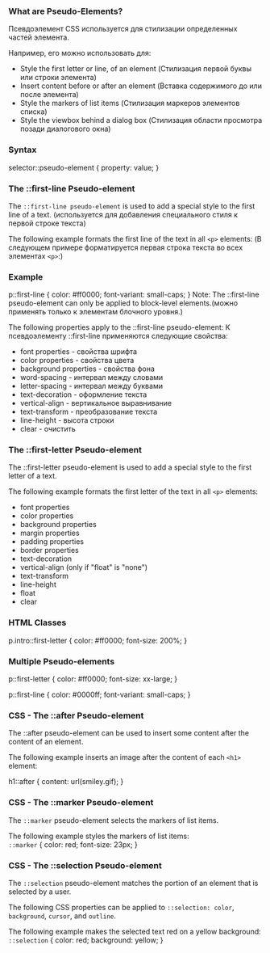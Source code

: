 ### What are Pseudo-Elements?

Псевдоэлемент CSS используется для стилизации определенных частей элемента.

Например, его можно использовать для:

- Style the first letter or line, of an element (Стилизация первой буквы или строки элемента)
- Insert content before or after an element (Вставка содержимого до или после элемента)
- Style the markers of list items (Стилизация маркеров элементов списка)
- Style the viewbox behind a dialog box (Стилизация области просмотра позади диалогового окна)

### Syntax
selector::pseudo-element {
  property: value;
}

### The ::first-line Pseudo-element
The `::first-line pseudo-element` is used to add a special style to the first line of a text. (используется для добавления специального стиля к первой строке текста)

The following example formats the first line of the text in all  `<p>` elements: (В следующем примере форматируется первая строка текста во всех элементах `<p>`:)
### Example
p::first-line {
  color: #ff0000;
  font-variant: small-caps;
}
Note: The ::first-line pseudo-element can only be applied to block-level elements.(можно применять только к элементам блочного уровня.)

The following properties apply to the ::first-line pseudo-element:
К псевдоэлементу ::first-line применяются следующие свойства:

- font properties - свойства шрифта
- color properties - свойства цвета
- background properties - свойства фона
- word-spacing - интервал между словами
- letter-spacing - интервал между буквами
- text-decoration - оформление текста
- vertical-align - вертикальное выравнивание
- text-transform - преобразование текста
- line-height - высота строки
- clear - очистить

### The ::first-letter Pseudo-element

The ::first-letter pseudo-element is used to add a special style to the first letter of a text.

The following example formats the first letter of the text in all `<p>` elements: 

- font properties
- color properties 
- background properties
- margin properties
- padding properties
- border properties
- text-decoration
- vertical-align (only if "float" is "none")
- text-transform
- line-height
- float
- clear
### HTML Classes
p.intro::first-letter {
  color: #ff0000;
  font-size: 200%;
}
### Multiple Pseudo-elements
p::first-letter {
  color: #ff0000;
  font-size: xx-large;
}

p::first-line {
  color: #0000ff;
  font-variant: small-caps;
}

### CSS - The ::after Pseudo-element

The ::after pseudo-element can be used to insert some content after the content of an element.

The following example inserts an image after the content of each `<h1>` element:

h1::after {
  content: url(smiley.gif);
}
### CSS - The ::marker Pseudo-element

The `::marker` pseudo-element selects the markers of list items.

The following example styles the markers of list items:\
`::marker` {
  color: red;
  font-size: 23px;
}

### CSS - The ::selection Pseudo-element

The `::selection` pseudo-element matches the portion of an element that is selected by a user.

The following CSS properties can be applied to `::selection: color`, `background`, `cursor`, and `outline`.

The following example makes the selected text red on a yellow background:\
`::selection` {
  color: red;
  background: yellow;
}